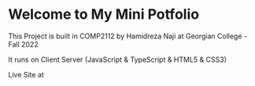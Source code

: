 <h1>Welcome to My Mini Potfolio</h1>
<p>This Project is built in COMP2112 by Hamidreza Naji at Georgian College - Fall 2022</p>
<p>It runs on Client Server (JavaScript & TypeScript & HTML5 & CSS3) </p>
<p>Live Site at <a href="https://hrn2008.github.io/contact.html"></p>
